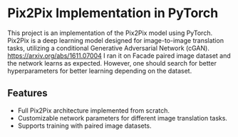 # Pix2Pix Implementation in PyTorch

This project is an implementation of the Pix2Pix model using PyTorch. Pix2Pix is a deep learning model designed for image-to-image translation tasks, utilizing a conditional Generative Adversarial Network (cGAN). https://arxiv.org/abs/1611.07004 
I ran it on Facade paired image dataset and the network learns as expected. However, one should search for better hyperparameters for better learning depending on the dataset.

## Features

- Full Pix2Pix architecture implemented from scratch.
- Customizable network parameters for different image translation tasks.
- Supports training with paired image datasets.

